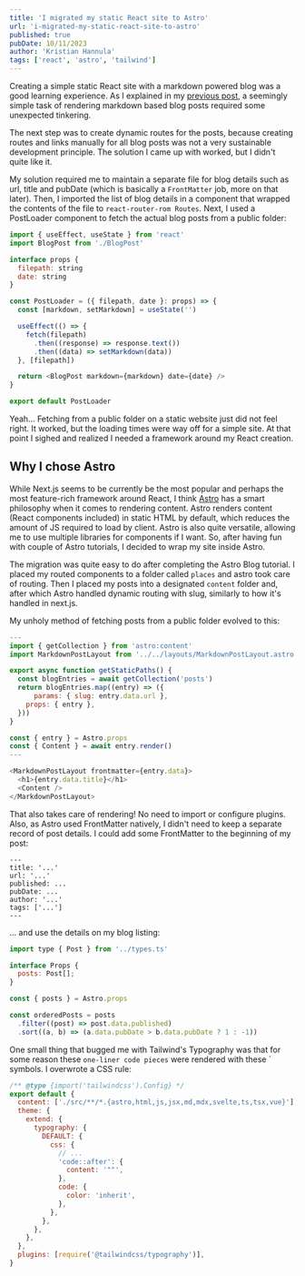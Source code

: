 ```yaml
---
title: 'I migrated my static React site to Astro'
url: 'i-migrated-my-static-react-site-to-astro'
published: true
pubDate: 10/11/2023
author: 'Kristian Hannula'
tags: ['react', 'astro', 'tailwind']
---
```


Creating a simple static React site with a markdown powered blog was a good learning experience. As I explained in my [previous post](/posts/rendering-markdown-files-with-react-typescript-vite-and-tailwind/), a seemingly simple task of rendering markdown based blog posts required some unexpected tinkering.

The next step was to create dynamic routes for the posts, because creating routes and links manually for all blog posts was not a very sustainable development principle. The solution I came up with worked, but I didn't quite like it.

My solution required me to maintain a separate file for blog details such as url, title and pubDate (which is basically a `FrontMatter` job, more on that later). Then, I imported the list of blog details in a component that wrapped the contents of the file to `react-router-rom Routes`. Next, I used a PostLoader component to fetch the actual blog posts from a public folder:

```javascript
import { useEffect, useState } from 'react'
import BlogPost from './BlogPost'

interface props {
  filepath: string
  date: string
}

const PostLoader = ({ filepath, date }: props) => {
  const [markdown, setMarkdown] = useState('')

  useEffect(() => {
    fetch(filepath)
      .then((response) => response.text())
      .then((data) => setMarkdown(data))
  }, [filepath])

  return <BlogPost markdown={markdown} date={date} />
}

export default PostLoader
```

Yeah... Fetching from a public folder on a static website just did not feel right. It worked, but the loading times were way off for a simple site. At that point I sighed and realized I needed a framework around my React creation.

## Why I chose Astro

While Next.js seems to be currently be the most popular and perhaps the most feature-rich framework around React, I think [Astro](https://astro.build/) has a smart philosophy when it comes to rendering content. Astro renders content (React components included) in static HTML by default, which reduces the amount of JS required to load by client. Astro is also quite versatile, allowing me to use multiple libraries for components if I want. So, after having fun with couple of Astro tutorials, I decided to wrap my site inside Astro.

The migration was quite easy to do after completing the Astro Blog tutorial. I placed my routed components to a folder called `places` and astro took care of routing. Then I placed my posts into a designated `content` folder and, after which Astro handled dynamic routing with slug, similarly to how it's handled in next.js.

My unholy method of fetching posts from a public folder evolved to this:

```javascript
---
import { getCollection } from 'astro:content'
import MarkdownPostLayout from '../../layouts/MarkdownPostLayout.astro'

export async function getStaticPaths() {
  const blogEntries = await getCollection('posts')
  return blogEntries.map((entry) => ({
      params: { slug: entry.data.url },
    props: { entry },
  }))
}

const { entry } = Astro.props
const { Content } = await entry.render()
---

<MarkdownPostLayout frontmatter={entry.data}>
  <h1>{entry.data.title}</h1>
  <Content />
</MarkdownPostLayout>
```

That also takes care of rendering! No need to import or configure plugins. Also, as Astro used FrontMatter natively, I didn't need to keep a separate record of post details. I could add some FrontMatter to the beginning of my post:

```
---
title: '...'
url: '...'
published: ...
pubDate: ...
author: '...'
tags: ['...']
---
```

... and use the details on my blog listing:

```javascript
import type { Post } from '../types.ts'

interface Props {
  posts: Post[];
}

const { posts } = Astro.props

const orderedPosts = posts
  .filter((post) => post.data.published)
  .sort((a, b) => (a.data.pubDate > b.data.pubDate ? 1 : -1))
```

One small thing that bugged me with Tailwind's Typography was that for some reason these `one-liner code pieces` were rendered with these ` symbols. I overwrote a CSS rule:

```javascript
/** @type {import('tailwindcss').Config} */
export default {
  content: ['./src/**/*.{astro,html,js,jsx,md,mdx,svelte,ts,tsx,vue}'],
  theme: {
    extend: {
      typography: {
        DEFAULT: {
          css: {
            // ...
            'code::after': {
              content: '""',
            },
            code: {
              color: 'inherit',
            },
          },
        },
      },
    },
  },
  plugins: [require('@tailwindcss/typography')],
}
```

